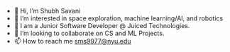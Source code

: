 - 👋 Hi, I’m Shubh Savani
- 👀 I’m interested in space exploration, machine learning/AI, and robotics
- 🌱 I am a Junior Software Developer @ Juiced Technologies.
- 💞️ I’m looking to collaborate on CS and ML Projects.
- 📫 How to reach me sms9977@nyu.edu

<!---
Shubh587/Shubh587 is a ✨ special ✨ repository because its `README.md` (this file) appears on your GitHub profile.
You can click the Preview link to take a look at your changes.
--->
